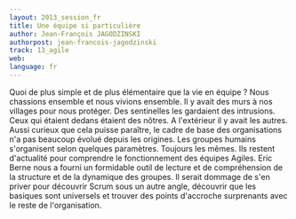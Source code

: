 ```yaml
---
layout: 2013_session_fr
title: Une équipe si particulière
author: Jean-François JAGODZINSKI
authorpost: jean-francois-jagodzinski
track: 13_agile
web: 
language: fr
---
```


Quoi de plus simple et de plus élémentaire que la vie en équipe ? Nous chassions ensemble et nous vivions ensemble. Il y avait des murs à nos villages pour nous protéger. Des sentinelles les gardaient des intrusions. Ceux qui étaient dedans étaient des nôtres. A l'extérieur il y avait les autres.
Aussi curieux que cela puisse paraître, le cadre de base des organisations n'a pas beaucoup évolué depuis les origines. Les groupes humains s'organisent selon quelques paramètres. Toujours les mêmes. Ils restent d'actualité pour comprendre le fonctionnement des équipes Agiles.
Eric Berne nous a fourni un formidable outil de lecture et de compréhension de la structure et de la dynamique des groupes. Il serait dommage de s'en priver pour découvrir Scrum sous un autre angle, découvrir que les basiques sont universels et trouver des points d'accroche surprenants avec le reste de l'organisation.